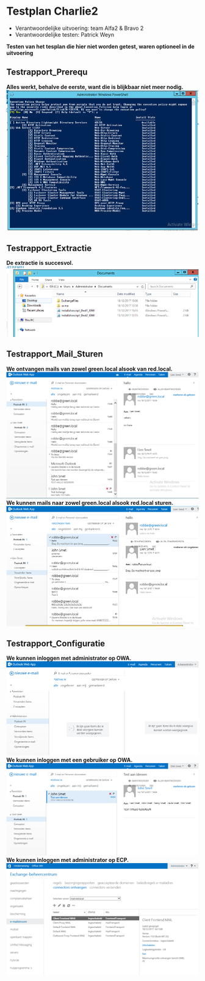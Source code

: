 # Testplan Charlie2
* Verantwoordelijke uitvoering: team Alfa2 & Bravo 2
* Verantwoordelijke testen: Patrick Weyn

**Testen van het tesplan die hier niet worden getest, waren optioneel in de uitvoering**
## Testrapport_Prerequ
**Alles werkt, behalve de eerste, want die is blijkbaar niet meer nodig.**
![Prerequ](Afbeeldingen_Testrapport/Prerequ_1.PNG)
## Testrapport_Extractie
**De extractie is succesvol.**
![Extractie](Afbeeldingen_Testrapport/Extractie.PNG)
## Testrapport_Mail_Sturen
**We ontvangen mails van zowel green.local alsook van red.local.**
![Ontvangen](Afbeeldingen_Testrapport/Mail_ontvangen.PNG)
**We kunnen mails naar zowel green.local alsook red.local sturen.**
![Sturen](Afbeeldingen_Testrapport/Mail_sturen.PNG)
## Testrapport_Configuratie
**We kunnen inloggen met administrator op OWA.**
![Admin](Afbeeldingen_Testrapport/Admin.PNG)
**We kunnen inloggen met een gebruiker op OWA.**
![Gebruiker](Afbeeldingen_Testrapport/Gebruiker.PNG)
**We kunnen inloggen met administrator op ECP.**
![Admin](Afbeeldingen_Testrapport/ECP.PNG)

